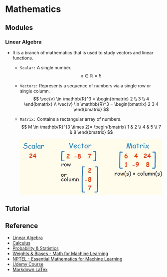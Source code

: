 # Mathematics

## Modules
### Linear Algebra
- It is a branch of mathematics that is used to study vectors and linear functions.
  - `Scalar:` A single number.
    $$
    x \in \mathbb{R} = 5
    $$
  - `Vectors:` Represents a sequence of numbers via a single row or single column.
    $$
    \vec{v} \in \mathbb{R}^3 = \begin{bmatrix} 2 \\ 3 \\ 4 \end{bmatrix} 
    \\
    \vec{v} \in \mathbb{R}^3 = \begin{bmatrix} 2 3 4 \end{bmatrix}
    $$
  - `Matrix:` Contains a rectangular array of numbers.   
    $$
    M \in \mathbb{R}^{3 \times 2}=
    \begin{bmatrix}
    1 & 2 \\
    4 & 5 \\
    7 & 8 
    \end{bmatrix}
    $$
    
    ![](./00-images/LinearAlgebraFoundation.png)

## Tutorial

## Reference
- [Linear Algebra](https://www.youtube.com/watch?v=fNk_zzaMoSs&list=PLZHQObOWTQDPD3MizzM2xVFitgF8hE_ab)
- [Calculus](https://www.youtube.com/watch?v=WUvTyaaNkzM&list=PLZHQObOWTQDMsr9K-rj53DwVRMYO3t5Yr)
- [Probability & Statistics](https://www.youtube.com/watch?v=COI0BUmNHT8&list=PLyqSpQzTE6M_JcleDbrVyPnE0PixKs2JE)
- [Weights & Biases - Math for Machine Learning](https://www.youtube.com/watch?v=uZeDTwWcnuY&list=PLD80i8An1OEGZ2tYimemzwC3xqkU0jKUg)
- [NPTEL - Essential Mathematics for Machine Learning](https://www.youtube.com/watch?v=JO9jNe6BemE&list=PLLy_2iUCG87D1CXFxE-SxCFZUiJzQ3IvE)
- [Udemy Course](https://www.udemy.com/course/mathematics-basics-to-advanced-for-data-science-and-ml/)
- [Markdown LaTex](https://ashki23.github.io/markdown-latex.html#latex)